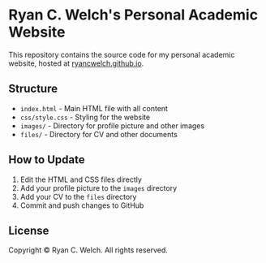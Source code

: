 # Ryan C. Welch's Personal Academic Website

This repository contains the source code for my personal academic website, hosted at [ryancwelch.github.io](https://ryancwelch.github.io).

## Structure
- `index.html` - Main HTML file with all content
- `css/style.css` - Styling for the website
- `images/` - Directory for profile picture and other images
- `files/` - Directory for CV and other documents

## How to Update
1. Edit the HTML and CSS files directly
2. Add your profile picture to the `images` directory
3. Add your CV to the `files` directory
4. Commit and push changes to GitHub

## License
Copyright © Ryan C. Welch. All rights reserved.